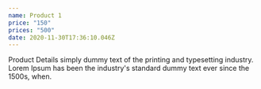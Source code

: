 ```yaml
---
name: Product 1
price: "150"
prices: "500"
date: 2020-11-30T17:36:10.046Z
---
```

<!--StartFragment-->

Product Details simply dummy text of the printing and typesetting industry. Lorem Ipsum has been the industry's standard dummy text ever since the 1500s, when.

<!--EndFragment-->